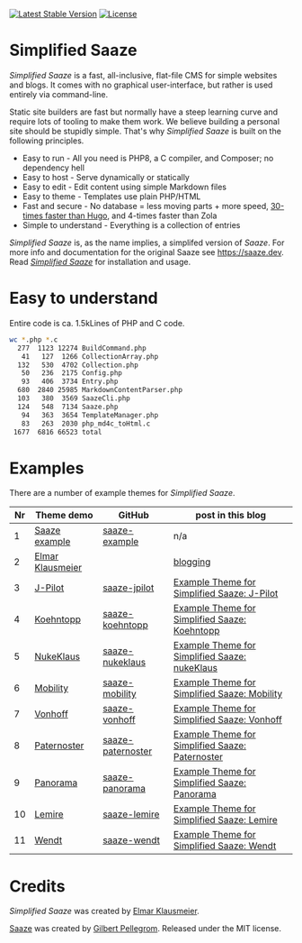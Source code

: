 <p>
<a href="https://packagist.org/packages/eklausme/saaze"><img src="https://img.shields.io/packagist/v/eklausme/saaze" alt="Latest Stable Version"></a>
<a href="https://packagist.org/packages/eklausme/saaze"><img src="https://img.shields.io/packagist/l/eklausme/saaze" alt="License"></a>
</p>


# Simplified Saaze

_Simplified Saaze_ is a fast, all-inclusive, flat-file CMS for simple websites and blogs. It comes with no graphical user-interface, but rather is used entirely via command-line.

Static site builders are fast but normally have a steep learning curve and require lots of tooling to make them work. We believe building a personal site should be stupidly simple. That's why _Simplified Saaze_ is built on the following principles.

* Easy to run - All you need is PHP8, a C compiler, and Composer; no dependency hell
* Easy to host - Serve dynamically or statically
* Easy to edit - Edit content using simple Markdown files
* Easy to theme - Templates use plain PHP/HTML
* Fast and secure - No database = less moving parts + more speed, [30-times faster than Hugo](https://eklausmeier.goip.de/blog/2021/11-13-performance-comparison-saaze-vs-hugo-vs-zola), and 4-times faster than Zola
* Simple to understand - Everything is a collection of entries

_Simplified Saaze_ is, as the name implies, a simplifed version of _Saaze_. For more info and documentation for the original Saaze see https://saaze.dev. Read [_Simplified Saaze_](https://eklausmeier.goip.de/blog/2021/10-31-simplified-saaze) for installation and usage.


# Easy to understand

Entire code is ca. 1.5kLines of PHP and C code.

```bash
wc *.php *.c
  277  1123 12274 BuildCommand.php
   41   127  1266 CollectionArray.php
  132   530  4702 Collection.php
   50   236  2175 Config.php
   93   406  3734 Entry.php
  680  2840 25985 MarkdownContentParser.php
  103   380  3569 SaazeCli.php
  124   548  7134 Saaze.php
   94   363  3654 TemplateManager.php
   83   263  2030 php_md4c_toHtml.c
 1677  6816 66523 total
```


# Examples

There are a number of example themes for _Simplified Saaze_.

Nr | Theme demo                     | GitHub                                                         | post in this blog
---|--------------------------------|----------------------------------------------------------------|-------------------
1 | [Saaze example](/saaze-example) | [saaze-example](https://github.com/eklausme/saaze-example)     | n/a
2 | [Elmar Klausmeier](/blog)       |                                                                | [blogging](https://eklausmeier.goip.de/aux/categories#blogging)
3 | [J-Pilot](/jpilot)              | [saaze-jpilot](https://github.com/eklausme/saaze-jpilot)       | [Example Theme for Simplified Saaze: J-Pilot](https://eklausmeier.goip.de/blog/2022/06-27-example-theme-for-simplified-saaze-jpilot)
4 | [Koehntopp](/koehntopp)         | [saaze-koehntopp](https://github.com/eklausme/saaze-koehntopp) | [Example Theme for Simplified Saaze: Koehntopp](https://eklausmeier.goip.de/blog/2022/07-09-example-theme-for-simplified-saaze-koehntopp)
5 | [NukeKlaus](/nukeklaus)         | [saaze-nukeklaus](https://github.com/eklausme/saaze-nukeklaus) | [Example Theme for Simplified Saaze: nukeKlaus](https://eklausmeier.goip.de/blog/2022/09-05-example-theme-for-simplified-saaze-nukeklaus)
6 | [Mobility](/mobility)           | [saaze-mobility](https://github.com/eklausme/saaze-mobility)   | [Example Theme for Simplified Saaze: Mobility](https://eklausmeier.goip.de/blog/2023/01-21-example-theme-for-simplified-saaze-mobility)
7 | [Vonhoff](/vonhoff)             | [saaze-vonhoff](https://github.com/eklausme/saaze-vonhoff)     | [Example Theme for Simplified Saaze: Vonhoff](https://eklausmeier.goip.de/blog/2023/06-05-example-theme-for-simplified-saaze-vonhoff)
8 | [Paternoster](/paternoster)     | [saaze-paternoster](https://github.com/eklausme/saaze-paternoster) | [Example Theme for Simplified Saaze: Paternoster](https://eklausmeier.goip.de/blog/2023/06-23-example-theme-for-simplified-saaze-paternoster)
9 | [Panorama](/panorama)           | [saaze-panorama](https://github.com/eklausme/saaze-panorama)   | [Example Theme for Simplified Saaze: Panorama](https://eklausmeier.goip.de/blog/2023/09-27-example-theme-for-simplified-saaze-panorama)
10| [Lemire](/lemire)               | [saaze-lemire](https://github.com/eklausme/saaze-lemire)       | [Example Theme for Simplified Saaze: Lemire](https://eklausmeier.goip.de/blog/2024/01-02-example-theme-for-simplified-saaze-lemire)
11| [Wendt](/wendt)                 | [saaze-wendt](https://github.com/eklausme/saaze-wendt)         | [Example Theme for Simplified Saaze: Wendt](https://eklausmeier.goip.de/blog/2024/05-13-example-theme-for-simplified-saaze-wendt)


# Credits

_Simplified Saaze_ was created by [Elmar Klausmeier](https://eklausmeier.goip.de/aux/about).

[Saaze](https://saaze.dev) was created by [Gilbert Pellegrom](https://gilbitron.me). Released under the MIT license.


